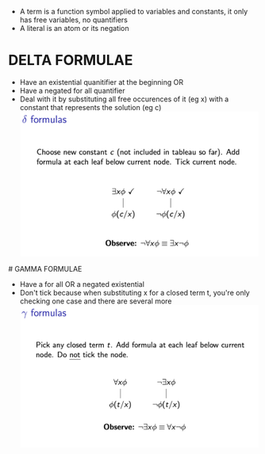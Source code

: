 - A term is a function symbol applied to variables and constants, it only has free variables, no quantifiers
- A literal is an atom or its negation



# DELTA FORMULAE
- Have an existential quanitifier at the beginning 
  OR
- Have a negated for all quantifier 
- Deal with it by substituting all free occurences of it (eg x) with a constant that represents the solution (eg c)
![Alt text](image-7.png)


# GAMMA FORMULAE
- Have a for all OR a negated existential
- Don't tick because when substituting x for a closed term t, you're only checking one case and there are several more
![Alt text](image-8.png)